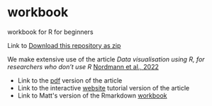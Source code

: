 # workbook
workbook for R for beginners

Link to [Download this repository as zip](https://github.com/mjgreen/workbook/archive/refs/heads/main.zip)

We make extensive use of the article _Data visualisation using R, for researchers who don’t use R_ [Nordmann et al., 2022](https://doi.org/10.1177/25152459221074654)

<!-- Nordmann, E., McAleer, P., Toivo, W., Paterson, H. & DeBruine, L. (2022). Data visualisation using R, for researchers who don't use R. Advances in Methods and Practices in Psychological Science. https://doi.org/10.1177/25152459221074654 -->

* Link to the [pdf](https://osf.io/5e64r) version of the article 
* Link to the interactive [website](https://psyteachr.github.io/introdataviz/index.html) tutorial version of the article
* Link to Matt's version of the Rmarkdown [workbook](https://mjgreen.github.io/workbook/workbook-mjg) 
